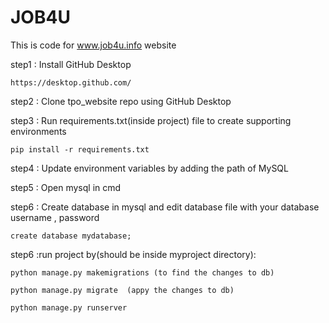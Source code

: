 # JOB4U

This is code for www.job4u.info website

step1 : Install GitHub Desktop
	
	https://desktop.github.com/
step2 : Clone tpo_website repo using GitHub Desktop

step3 : Run requirements.txt(inside project) file to create supporting environments

    pip install -r requirements.txt
step4 :	Update environment variables by adding the path of MySQL

step5 :	Open mysql in cmd

step6 : Create database in mysql and edit database file with your database username , password 

	create database mydatabase;
step6 :run project by(should be inside myproject directory):

	python manage.py makemigrations (to find the changes to db)

	python manage.py migrate  (appy the changes to db)

	python manage.py runserver 
